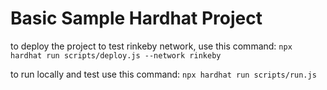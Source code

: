 # Basic Sample Hardhat Project

to deploy the project to test rinkeby network, use this command:
`npx hardhat run scripts/deploy.js --network rinkeby`

to run locally and test use this command:
`npx hardhat run scripts/run.js`
